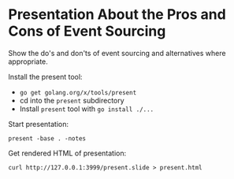 # Presentation About the Pros and Cons of Event Sourcing
Show the do's and don'ts of event sourcing and alternatives where appropriate.

Install the present tool:
- `go get golang.org/x/tools/present`
- cd into the `present` subdirectory
- Install `present` tool with `go install ./...`

Start presentation:
```
present -base . -notes
```

Get rendered HTML of presentation:
```
curl http://127.0.0.1:3999/present.slide > present.html
```
